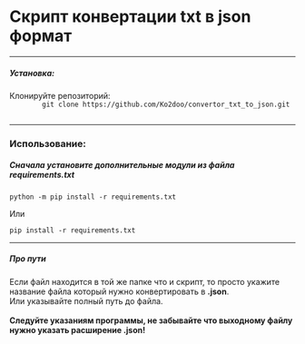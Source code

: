 # Скрипт конвертации txt в json формат
---
##### Установка:
<p>
    Клонируйте репозиторий:
    <code>
        git clone https://github.com/Ko2doo/convertor_txt_to_json.git
    </code>
</p>

---

### Использование:
##### Сначала установите дополнительные модули из файла *requirements.txt*
<code>python -m pip install -r requirements.txt</code>
<p>Или</p>
<code>pip install -r requirements.txt</code>

---

##### Про пути
<p>
    Если файл находится в той же папке что и скрипт, то просто укажите название файла который нужно конвертировать в <b>.json</b>.
    <br>
    Или указывайте полный путь до файла.
    <br><br>
    <b>
        Следуйте указаниям программы, не забывайте что выходному файлу нужно указать расширение .json!
    </b>
</p>
